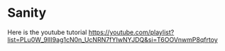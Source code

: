 # Sanity

Here is the youtube tutorial https://youtube.com/playlist?list=PLu0W_9lII9ag1cN0n_UcNRN7fYIwNYJDQ&si=T6OOVnwmP8qfrtoy